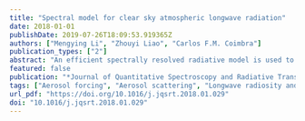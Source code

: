```yaml
---
title: "Spectral model for clear sky atmospheric longwave radiation"
date: 2018-01-01
publishDate: 2019-07-26T18:09:53.919365Z
authors: ["Mengying Li", "Zhouyi Liao", "Carlos F.M. Coimbra"]
publication_types: ["2"]
abstract: "An efficient spectrally resolved radiative model is used to calculate surface downwelling longwave (DLW) radiation (0 ∼ 2500 cm−1) under clear sky (cloud free) conditions at the ground level. The wavenumber spectral resolution of the model is 0.01 cm−1 and the atmosphere is represented by 18 non-uniform plane-parallel layers with pressure in each layer determined on a pressure-based coordinate system. The model utilizes the most up-to-date (2016) HITRAN molecular spectral data for 7 atmospheric gases: H2O, CO2, O3, CH4, N2O, O2 and N2. The MT_CKD model is used to calculate water vapor and CO2 continuum absorption coefficients. Longwave absorption and scattering coefficients for aerosols are modeled using Mie theory. For the non-scattering atmosphere (aerosol free), the surface DLW agrees within 2.91% with mean values from the InterComparison of Radiation Codes in Climate Models (ICRCCM) program, with spectral deviations below 0.035 W cm m−2. For a scattering atmosphere with typical aerosol loading, the DLW calculated by the proposed model agrees within 3.08% relative error when compared to measured values at 7 climatologically diverse SURFRAD stations. This relative error is smaller than a calibrated parametric model regressed from data for those same 7 stations, and within the uncertainty (+/− 5 W m−2) of pyrgeometers commonly used for meteorological and climatological applications. The DLW increases by 1.86 ∼ 6.57 W m−2 when compared with aerosol-free conditions, and this increment decreases with increased water vapor content due to overlap with water vapor bands. As expected, the water vapor content at the layers closest to the surface contributes the most to the surface DLW, especially in the spectral region 0 ∼ 700 cm−1. Additional water vapor content (mostly from the lowest 1 km of the atmosphere) contributes to the spectral range of 400 ∼ 650 cm−1. Low altitude aerosols (∼ 3.46 km or less) contribute to the surface value of DLW mostly in the spectral range 750 ∼ 1400 cm−1."
featured: false
publication: "*Journal of Quantitative Spectroscopy and Radiative Transfer*"
tags: ["Aerosol forcing", "Aerosol scattering", "Longwave radiosity and irradiance", "Multi-layer spectral model", "Water vapor warming effect"]
url_pdf: "https://doi.org/10.1016/j.jqsrt.2018.01.029"
doi: "10.1016/j.jqsrt.2018.01.029"
---
```


